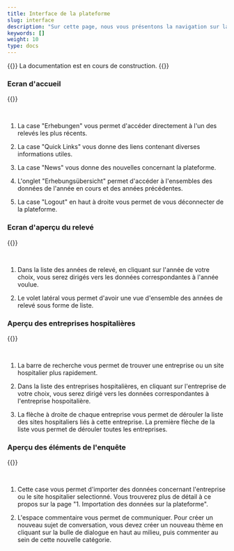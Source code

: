 ```yaml
---
title: Interface de la plateforme
slug: interface
description: "Sur cette page, nous vous présentons la navigation sur la plateforme de relevé SpiGes."
keywords: []
weight: 10
type: docs
---
```


{{<alert color="info">}}
La documentation est en cours de construction.
{{</alert>}}


### Ecran d'accueil

{{<insertImage image="ecran_accueil.png" class="edge max-w-90">}}

&nbsp;

1. La case "Erhebungen" vous permet d'accéder directement à l'un des relevés les plus récents.  

2. La case "Quick Links" vous donne des liens contenant diverses informations utiles.

3. La case "News" vous donne des nouvelles concernant la plateforme.

4. L'onglet "Erhebungsübersicht" permet d'accéder à l'ensembles des données de l'année en cours et des années précédentes. 

5. La case "Logout" en haut à droite vous permet de vous déconnecter de la plateforme. 

### Ecran d'aperçu du relevé

{{<insertImage image="ecran_erhebungsubersicht.png" class="edge max-w-90">}}

&nbsp;

1. Dans la liste des années de relevé, en cliquant sur l'année de votre choix, vous serez dirigés vers les données correspondantes à l'année voulue.

2. Le volet latéral vous permet d'avoir une vue d'ensemble des années de relevé sous forme de liste.

### Aperçu des entreprises hospitalières

{{<insertImage image="ecran_donnees.png" class="edge max-w-90">}}

&nbsp;

1. La barre de recherche vous permet de trouver une entreprise ou un site hospitalier plus rapidement.

2. Dans la liste des entreprises hospitalières, en cliquant sur l'entreprise de votre choix, vous serez dirigé vers les données correspondantes à l'entreprise hospoitalière.

3. La flèche à droite de chaque entreprise vous permet de dérouler la liste des sites hospitaliers liés à cette entreprise. La première flèche de la liste vous permet de dérouler toutes les entreprises.

### Aperçu des éléments de l'enquête

{{<insertImage image="donnees_site.png" class="edge max-w-90">}}

&nbsp;

1. Cette case vous permet d'importer des données concernant l'entreprise ou le site hospitalier selectionné. Vous trouverez plus de détail à ce propos sur la page "1. Importation des données sur la plateforme".

2. L'espace commentaire vous permet de communiquer. Pour créer un nouveau sujet de conversation, vous devez créer un nouveau thème en cliquant sur la bulle de dialogue en haut au milieu, puis commenter au sein de cette nouvelle catégorie. 